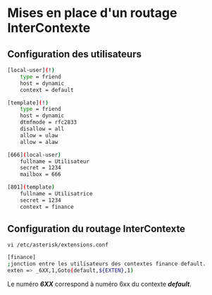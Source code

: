 # Mises en place d'un routage InterContexte

## Configuration des utilisateurs
```bash
[local-user](!)
    type = friend
    host = dynamic
    context = default

[template](!)
	type = friend
	host = dynamic
	dtmfmode = rfc2833
	disallow = all
	allow = ulaw
	allow = alaw

[666](local-user)
    fullname = Utilisateur
    secret = 1234
    mailbox = 666

[801](template)
	fullname = Utilisatrice
	secret = 1234
	context = finance
```

## Configuration du routage InterContexte
```vi /etc/asterisk/extensions.conf```

```bash
[finance]
;jonction entre les utilisateurs des contextes finance default.
exten => _6XX,1,Goto(default,${EXTEN},1)
```
Le numéro ***6XX*** correspond à numéro 6xx du contexte ***default***.
